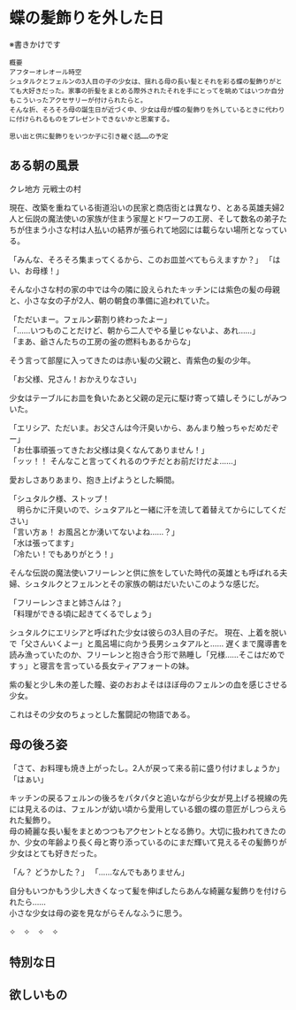# 蝶の髪飾りを外した日

※書きかけです
```
概要
アフターオレオール時空
シュタルクとフェルンの3人目の子の少女は、揺れる母の長い髪とそれを彩る蝶の髪飾りがとても大好きだった。家事の折髪をまとめる際外されたそれを手にとってを眺めてはいつか自分もこういったアクセサリーが付けられたらと。
そんな折、そろそろ母の誕生日が近づく中、少女は母が蝶の髪飾りを外しているときに代わりに付けられるものをプレゼントできないかと思案する。

思い出と供に髪飾りをいつか子に引き継ぐ話……の予定

```
## ある朝の風景

クレ地方 元戦士の村

現在、改築を重ねている街道沿いの民家と商店街とは異なり、とある英雄夫婦2人と伝説の魔法使いの家族が住まう家屋とドワーフの工房、そして数名の弟子たちが住まう小さな村は人払いの結界が張られて地図には載らない場所となっている。

「みんな、そろそろ集まってくるから、このお皿並べてもらえますか？」
「はい、お母様！」

そんな小さな村の家の中では今の隣に設えられたキッチンには紫色の髪の母親と、小さな女の子が2人、朝の朝食の準備に追われていた。

「ただいまー。フェルン薪割り終わったよー」  
「……いつものことだけど、朝から二人でやる量じゃないよ、あれ……」  
「まあ、爺さんたちの工房の釜の燃料もあるからな」

そう言って部屋に入ってきたのは赤い髪の父親と、青紫色の髪の少年。

「お父様、兄さん！おかえりなさい」

少女はテーブルにお皿を負いたあと父親の足元に駆け寄って嬉しそうにしがみついた。

「エリシア、ただいま。お父さんは今汗臭いから、あんまり触っちゃだめだぞー」  
「お仕事頑張ってきたお父様は臭くなんてありません！」  
「ッッ！！ そんなこと言ってくれるのウチだとお前だけだよ……」  

愛おしさありあまり、抱き上げようとした瞬間。

「シュタルク様、ストップ！  
　明らかに汗臭いので、シュタアルと一緒に汗を流して着替えてからにしてください」  
「言い方ぁ！ お風呂とか湧いてないよね……？」  
「水は張ってます」  
「冷たい！でもありがとう！」  

そんな伝説の魔法使いフリーレンと供に旅をしていた時代の英雄とも呼ばれる夫婦、シュタルクとフェルンとその家族の朝はだいたいこのような感じだ。

「フリーレンさまと姉さんは？」  
「料理ができる頃に起きてくるでしょう」

シュタルクにエリシアと呼ばれた少女は彼らの3人目の子だ。
現在、上着を脱いで「父さんいくよー」と風呂場に向かう長男シュタアルと……
遅くまで魔導書を読み漁っていたのか、フリーレンと抱き合う形で熟睡し「兄様……そこはだめですぅ」と寝言を言っている長女ティアフォートの妹。

紫の髪と少し朱の差した瞳、姿のおおよそはほぼ母のフェルンの血を感じさせる少女。

これはその少女のちょっとした奮闘記の物語である。

## 母の後ろ姿

「さて、お料理も焼き上がったし。2人が戻って来る前に盛り付けましょうか」  
「はぁい」  

キッチンの戻るフェルンの後ろをパタパタと追いながら少女が見上げる視線の先には見えるのは、フェルンが幼い頃から愛用している銀の蝶の意匠がしつらえられた髪飾り。  
母の綺麗な長い髪をまとめつつもアクセントとなる飾り。大切に扱われてきたのか、少女の年齢より長く母と寄り添っているのにまだ輝いて見えるその髪飾りが少女はとても好きだった。

「ん？ どうかした？」
「……なんでもありません」

自分もいつかもう少し大きくなって髪を伸ばしたらあんな綺麗な髪飾りを付けられたら……  
小さな少女は母の姿を見ながらそんなふうに思う。

✧　✧　✧　✧




## 特別な日


## 欲しいもの

